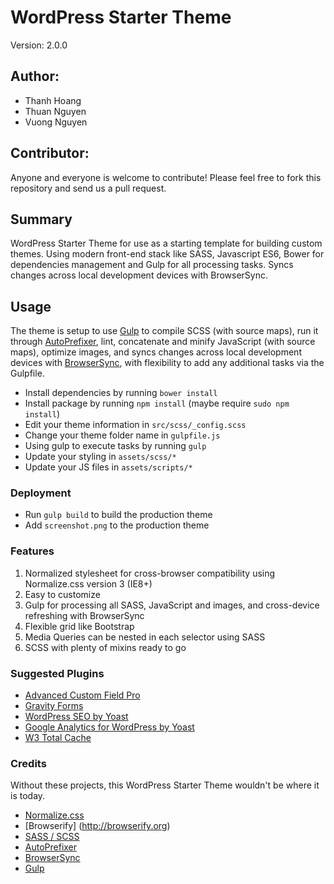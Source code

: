 # WordPress Starter Theme

Version: 2.0.0

## Author:

- Thanh Hoang
- Thuan Nguyen
- Vuong Nguyen

## Contributor:

Anyone and everyone is welcome to contribute!
Please feel free to fork this repository and send us a pull request.

## Summary

WordPress Starter Theme for use as a starting template for building custom themes. Using modern front-end stack like SASS, Javascript ES6, Bower for dependencies management and Gulp for all processing tasks. Syncs changes across local development devices with BrowserSync.

## Usage

The theme is setup to use [Gulp](http://gruntjs.com/) to compile SCSS (with source maps), run it through [AutoPrefixer](https://github.com/ai/autoprefixer), lint, concatenate and minify JavaScript (with source maps), optimize images, and syncs changes across local development devices with [BrowserSync](https://github.com/shakyShane/browser-sync), with flexibility to add any additional tasks via the Gulpfile.

- Install dependencies by running `bower install`
- Install package by running `npm install` (maybe require `sudo npm install`)
- Edit your theme information in `src/scss/_config.scss`
- Change your theme folder name in `gulpfile.js`
- Using gulp to execute tasks by running `gulp`
- Update your styling in `assets/scss/*`
- Update your JS files in `assets/scripts/*`

### Deployment

- Run `gulp build` to build the production theme
- Add `screenshot.png` to the production theme

### Features

1. Normalized stylesheet for cross-browser compatibility using Normalize.css version 3 (IE8+)
2. Easy to customize
3. Gulp for processing all SASS, JavaScript and images, and cross-device refreshing with BrowserSync
4. Flexible grid like Bootstrap
5. Media Queries can be nested in each selector using SASS
6. SCSS with plenty of mixins ready to go

### Suggested Plugins

* [Advanced Custom Field Pro](http://www.advancedcustomfields.com)
* [Gravity Forms](http://www.gravityforms.com/)
* [WordPress SEO by Yoast](http://wordpress.org/extend/plugins/wordpress-seo/)
* [Google Analytics for WordPress by Yoast](http://wordpress.org/extend/plugins/google-analytics-for-wordpress/)
* [W3 Total Cache](http://wordpress.org/extend/plugins/w3-total-cache/)

### Credits

Without these projects, this WordPress Starter Theme wouldn't be where it is today.

* [Normalize.css](http://necolas.github.com/normalize.css)
* [Browserify] (http://browserify.org)
* [SASS / SCSS](http://sass-lang.com/)
* [AutoPrefixer](https://github.com/ai/autoprefixer)
* [BrowserSync](https://github.com/shakyShane/browser-sync)
* [Gulp](http://gulpjs.com)
